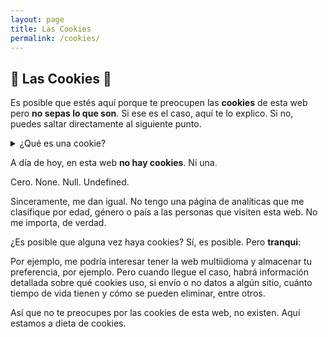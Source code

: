 ```yaml
---
layout: page
title: Las Cookies
permalink: /cookies/
---
```


## 🍪 Las Cookies 🍪

Es posible que estés aquí porque te preocupen las **cookies** de esta web pero **no sepas lo que son**. Si ese es el caso, aquí te lo explico. Si no, puedes saltar directamente al siguiente punto.

<details>
    <summary>¿Qué es una cookie?</summary>
    <div>
        <p class="bah-u-italic">Dices, mientras clavas en mi pupila tu pupila azul.</p>
        <ul>
            <li>Una cookie es un trocito de información que se almacena en el navegador con el que visitas una página web. Esta información puede ser, por ejemplo, datos sobre qué el mismo navegador que estás utilizando para acceder a una dicha web.</li>
            <li>¿Y para qué querría almacenar esa información? Pues para saber, por ejemplo, desde qué navegadores se accede con más frecuencia a una página web.</li>
            <li><span class="bah-u-bold">Nota importante</span>: Una cookie no se puede compartir de una página web a otra.</li>
            <li>También sirven para recordar si un usuario ha inicidado sesión en la web, por ejemplo en Twitter, para no tener que insertar tu usuario y contraseña todo el rato.</li>
            <li>¡Pero cuidado! Es posible que la web que estés visitando no sea segura. Esto quiere decir el envío de datos el servidor al que se le está enviando una cookie no está cifrado, y por lo tanto, no es seguro.</li>
            <li>Para <span class="bah-u-italic">asegurarte de que es seguro</span>, valga la redundancia, fíjate si la web a la que accedes es <span class="bah-u-bold bah-u-red">HTTP</span> o <span class="bah-u-bold bah-u-green">HTTPS</span>. Si lleva S, de SEGURO, entonces está bien. Quiere decir que puede enviar y recibir cookies seguras cifradas.</li>
        </ul>
    </div>
</details>

A día de hoy, en esta web **no hay cookies**. Ni una. 

Cero. None. Null. Undefined.

Sinceramente, me dan igual. No tengo una página de analíticas que me clasifique por edad, género o país a las personas que visiten esta web. No me importa, de verdad.

¿Es posible que alguna vez haya cookies? Sí, es posible. Pero **tranqui**:

Por ejemplo, me podría interesar tener la web multiidioma y almacenar tu preferencia, por ejemplo. Pero cuando llegue el caso, habrá información detallada sobre qué cookies uso, si envío o no datos a algún sitio, cuánto tiempo de vida tienen y cómo se pueden eliminar, entre otros.

Así que no te preocupes por las cookies de esta web, no existen. Aquí estamos a dieta de cookies.
